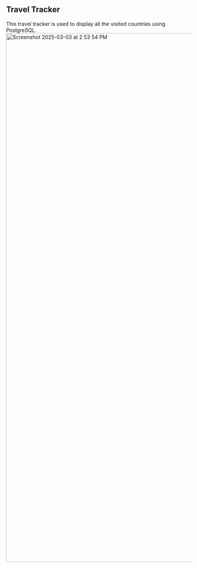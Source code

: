 ## Travel Tracker
This travel tracker is used to display all the visited countries using PostgreSQL. <img width="1440" alt="Screenshot 2025-03-03 at 2 53 54 PM" src="https://github.com/user-attachments/assets/83c1e737-7096-45e7-bf24-104f382b695b" />
